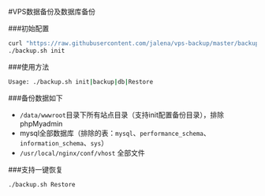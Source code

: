 #VPS数据备份及数据库备份

###初始配置
```sh 
curl "https://raw.githubusercontent.com/jalena/vps-backup/master/backup.sh" -O backup.sh && chmod +x backup.sh
./backup.sh init
```

###使用方法
```sh
Usage: ./backup.sh init|backup|db|Restore
```

###备份数据如下
* `/data/wwwroot`目录下所有站点目录（支持init配置备份目录），排除phpMyadmin
* mysql全部数据库（排除的表：`mysql`、`performance_schema`、`information_schema`、`sys`）
* `/usr/local/nginx/conf/vhost` 全部文件

###支持一键恢复
```Bash 
./backup.sh Restore
```
